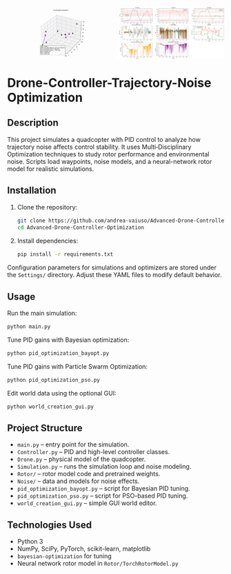 <div style="display: flex; gap: 10px;">
  <img src="Pic/anim.gif" alt="Simulation Animation" width="49%">
  <img src="Pic/logs.png" alt="Simulation Logs" width="49%">
</div>

# Drone-Controller-Trajectory-Noise Optimization

## Description
This project simulates a quadcopter with PID control to analyze how trajectory noise affects control stability. It uses Multi‑Disciplinary Optimization techniques to study rotor performance and environmental noise. Scripts load waypoints, noise models, and a neural-network rotor model for realistic simulations.

## Installation
1. Clone the repository:
   ```bash
   git clone https://github.com/andrea-vaiuso/Advanced-Drone-Controller-Optimization.git
   cd Advanced-Drone-Controller-Optimization
   ```

2. Install dependencies:
   ```bash
   pip install -r requirements.txt
   ```

Configuration parameters for simulations and optimizers are stored under the
`Settings/` directory. Adjust these YAML files to modify default behavior.

## Usage
Run the main simulation:
```bash
python main.py
```

Tune PID gains with Bayesian optimization:
```bash
python pid_optimization_bayopt.py
```

Tune PID gains with Particle Swarm Optimization:
```bash
python pid_optimization_pso.py
```

Edit world data using the optional GUI:
```bash
python world_creation_gui.py
```

## Project Structure
- `main.py` – entry point for the simulation.
- `Controller.py` – PID and high-level controller classes.
- `Drone.py` – physical model of the quadcopter.
- `Simulation.py` – runs the simulation loop and noise modeling.
- `Rotor/` – rotor model code and pretrained weights.
- `Noise/` – data and models for noise effects.
- `pid_optimization_bayopt.py` – script for Bayesian PID tuning.
- `pid_optimization_pso.py` – script for PSO-based PID tuning.
- `world_creation_gui.py` – simple GUI world editor.

## Technologies Used
- Python 3
- NumPy, SciPy, PyTorch, scikit-learn, matplotlib
- `bayesian-optimization` for tuning
- Neural network rotor model in `Rotor/TorchRotorModel.py`
